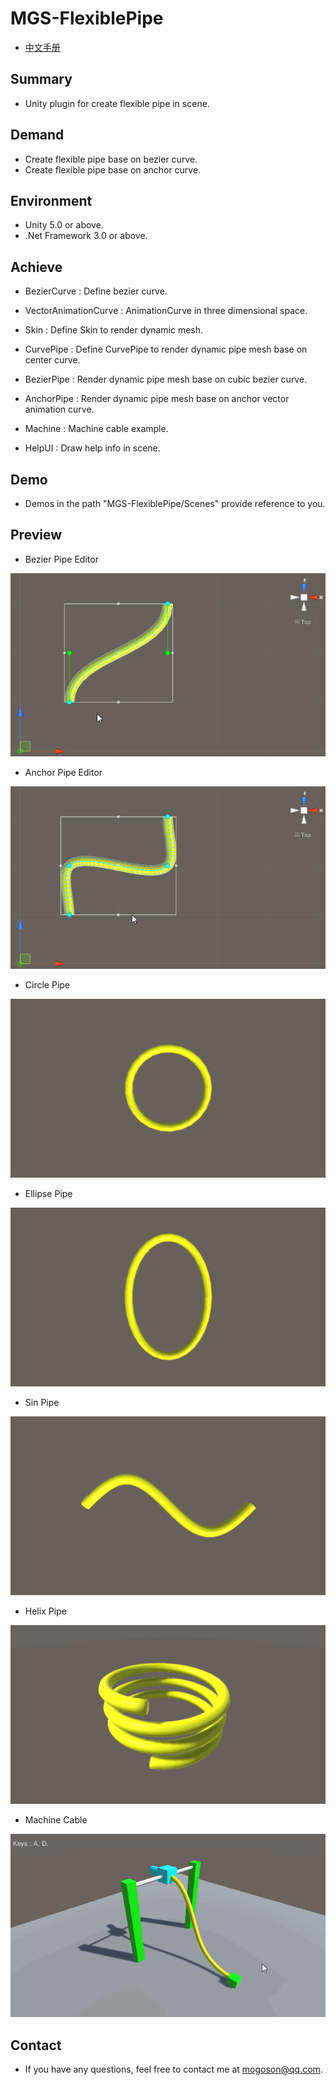 ﻿# MGS-FlexiblePipe
- [中文手册](./README_ZH.md)

## Summary
- Unity plugin for create flexible pipe in scene.

## Demand
- Create flexible pipe base on bezier curve.
- Create flexible pipe base on anchor curve.

## Environment
- Unity 5.0 or above.
- .Net Framework 3.0 or above.

## Achieve
- BezierCurve : Define bezier curve.

- VectorAnimationCurve : AnimationCurve in three dimensional space.

- Skin : Define Skin to render dynamic mesh.

- CurvePipe : Define CurvePipe to render dynamic pipe mesh base on
  center curve.

- BezierPipe : Render dynamic pipe mesh base on cubic bezier curve.

- AnchorPipe : Render dynamic pipe mesh base on anchor vector animation
  curve.

- Machine : Machine cable example.

- HelpUI : Draw help info in scene.

## Demo
- Demos in the path "MGS-FlexiblePipe/Scenes" provide reference to you.

## Preview
- Bezier Pipe Editor

![BezierPipeEditor](./Attachments/README_Image/BezierPipeEditor.gif)

- Anchor Pipe Editor

![AnchorPipeEditor](./Attachments/README_Image/AnchorPipeEditor.gif)

- Circle Pipe

![CirclePipe](./Attachments/README_Image/CirclePipe.gif)

- Ellipse Pipe

![EllipsePipe](./Attachments/README_Image/EllipsePipe.gif)

- Sin Pipe

![SinPipe](./Attachments/README_Image/SinPipe.gif)

- Helix Pipe

![HelixPipe](./Attachments/README_Image/HelixPipe.gif)

- Machine Cable

![MachineCable](./Attachments/README_Image/MachineCable.gif)

## Contact
- If you have any questions, feel free to contact me at mogoson@qq.com.